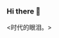 ### Hi there 👋
<!-- ![my github stats](https://github-readme-stats.vercel.app/api?username=Cyl18&show_icons=true&theme=graywhite&count_private=true&include_all_commits=true&hide_rank=true)
-->
<时代的眼泪。>

<!--
**Cyl18/Cyl18** is a ✨ _special_ ✨ repository because its `README.md` (this file) appears on your GitHub profile.

Here are some ideas to get you started:

- 🔭 I’m currently working on ...
- 🌱 I’m currently learning ...
- 👯 I’m looking to collaborate on ...
- 🤔 I’m looking for help with ...
- 💬 Ask me about ...
- 📫 How to reach me: ...
- 😄 Pronouns: ...
- ⚡ Fun fact: ...
-->
